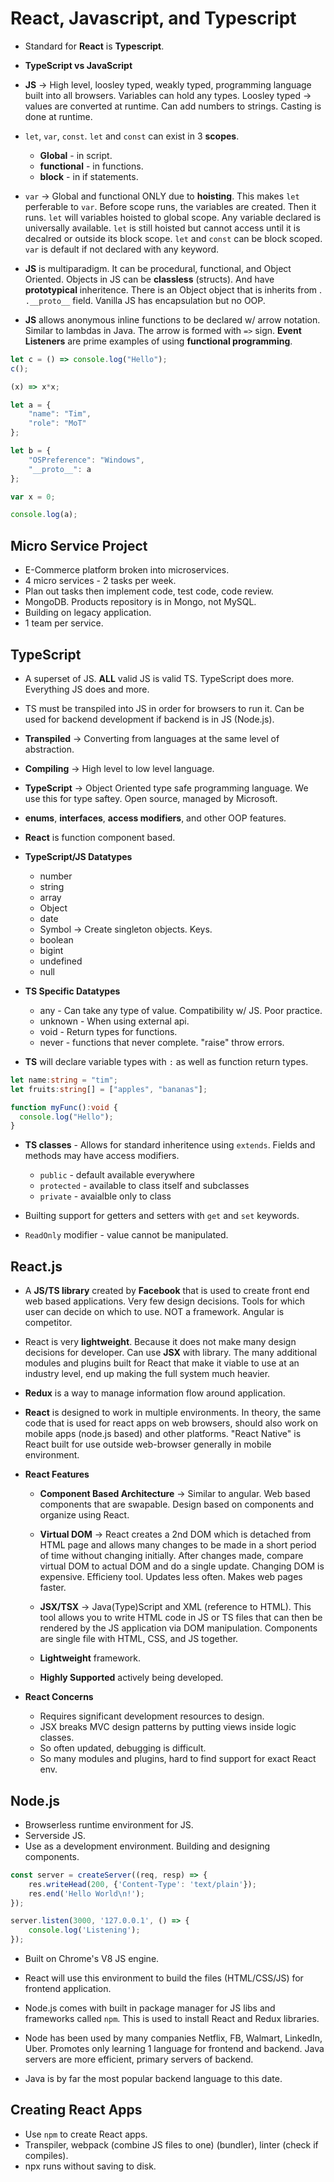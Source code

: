 # React, Javascript, and Typescript #

* Standard for **React** is **Typescript**. 

* **TypeScript vs JavaScript**

* **JS** -> High level, loosley typed, weakly typed, programming language built
  into all browsers. Variables can hold any types. Loosley typed -> values are
  converted at runtime. Can add numbers to strings. Casting is done at runtime.

* `let`, `var`, `const`. `let` and `const` can exist in 3 **scopes**. 
  * **Global** - in script.
  * **functional** - in functions.
  * **block** - in if statements.

* `var` -> Global and functional ONLY due to **hoisting**. This makes `let`
  perferable to `var`. Before scope runs, the variables are created. Then it
  runs. `let` will variables hoisted to global scope. Any variable declared is
  universally available. `let` is still hoisted but cannot access until it is 
  decalred or outside its block scope. `let` and `const` can be block scoped.
  `var` is default if not declared with any keyword.

* **JS** is multiparadigm. It can be procedural, functional, and  Object 
  Oriented. Objects in JS can be **classless** (structs). And have 
  **prototypical** inheritence. There is an Object object that is inherits from
  . `.__proto__` field. Vanilla JS has encapsulation but no OOP. 

* **JS** allows anonymous inline functions to be declared w/ arrow notation. 
  Similar to lambdas in Java. The arrow is formed with `=>` sign. 
  **Event Listeners** are prime examples of using **functional programming**.


```javascript
let c = () => console.log("Hello");
c();

(x) => x*x;

let a = {
    "name": "Tim",
    "role": "MoT"
};

let b = {
    "OSPreference": "Windows", 
    "__proto__": a
};

var x = 0;

console.log(a);
```

## Micro Service Project ##

* E-Commerce platform broken into microservices.
* 4 micro services - 2 tasks per week.
* Plan out tasks then implement code, test code, code review. 
* MongoDB. Products repository is in Mongo, not MySQL. 
* Building on legacy application. 
* 1 team per service. 

## TypeScript ##

* A superset of JS. **ALL** valid JS is valid TS. TypeScript does more. 
  Everything JS does and more. 

* TS must be transpiled into JS in order for browsers to run it. Can be used 
  for backend development if backend is in JS (Node.js).

* **Transpiled** -> Converting from languages at the same level of abstraction.
* **Compiling** -> High level to low level language.

* **TypeScript** -> Object Oriented type safe programming language. We use this
  for type saftey. Open source, managed by Microsoft.

* **enums**, **interfaces**, **access modifiers**, and other OOP features.

* **React** is function component based. 

* **TypeScript/JS Datatypes**
  * number
  * string
  * array
  * Object
  * date
  * Symbol -> Create singleton objects. Keys.
  * boolean
  * bigint
  * undefined
  * null

* **TS Specific Datatypes**
  * any - Can take any type of value. Compatibility w/ JS. Poor practice.
  * unknown - When using external api.
  * void - Return types for functions.
  * never - functions that never complete. "raise" throw errors.

* **TS** will declare variable types with `:` as well as function return types.

```typescript
let name:string = "tim";
let fruits:string[] = ["apples", "bananas"];

function myFunc():void {
  console.log("Hello");
}
```

* **TS classes** - Allows for standard inheritence using `extends`. Fields and
  methods may have access modifiers.
    * `public` - default available everywhere
    * `protected` - available to class itself and subclasses
    * `private` - avaialble only to class

* Builting support for getters and setters with `get` and `set` keywords.

* `ReadOnly` modifier - value cannot be manipulated.

## React.js ##

* A **JS/TS library** created by **Facebook** that is used to create front end
  web based applications. Very few design decisions. Tools for which user can
  decide on which to use. NOT a framework. Angular is competitor. 

* React is very **lightweight**. Because it does not make many design decisions
  for developer. Can use **JSX** with library. The many additional modules and
  plugins built for React that make it viable to use at an industry level, end
  up making the full system much heavier.

* **Redux** is a way to manage information flow around application. 

* **React** is designed to work in multiple environments. In theory, the same
  code that is used for react apps on web browsers, should also work on mobile
  apps (node.js based) and other platforms. "React Native" is React built for
  use outside web-browser generally in mobile environment. 

* **React Features** 
  * **Component Based Architecture** -> Similar to angular. Web based components
    that are swapable. Design based on components and organize using React. 

  * **Virtual DOM** -> React creates a 2nd DOM which is detached from HTML page
    and allows many changes to be made in a short period of time without 
    changing initially. After changes made, compare virtual DOM to actual DOM 
    and do a single update. Changing DOM is expensive. Efficieny tool. Updates
    less often. Makes web pages faster. 

  * **JSX/TSX** -> Java(Type)Script and XML (reference to HTML). This tool 
    allows you to write HTML code in JS or TS files that can then be rendered
    by the JS application via DOM manipulation. Components are single file
    with HTML, CSS, and JS together. 

  * **Lightweight** framework.
  
  * **Highly Supported** actively being developed.

* **React Concerns**
    * Requires significant development resources to design.
    * JSX breaks MVC design patterns by putting views inside logic classes.
    * So often updated, debugging is difficult.
    * So many modules and plugins, hard to find support for exact React env.

## Node.js ##

* Browserless runtime environment for JS. 
* Serverside JS.
* Use as a development environment. Building and designing components. 

```js
const server = createServer((req, resp) => {
    res.writeHead(200, {'Content-Type': 'text/plain'});
    res.end('Hello World\n!');
}); 

server.listen(3000, '127.0.0.1', () => {
    console.log('Listening');
});
```

* Built on Chrome's V8 JS engine.
* React will use this environment to build the files (HTML/CSS/JS) for frontend
  application. 

* Node.js comes with built in package manager for JS libs and frameworks called
  `npm`. This is used to install React and Redux libraries. 

* Node has been used by many companies Netflix, FB, Walmart, LinkedIn, Uber.
  Promotes only learning 1 language for frontend and backend. Java servers are
  more efficient, primary servers of backend. 

* Java is by far the most popular backend language to this date.


## Creating React Apps ##

* Use `npm` to create React apps.
* Transpiler, webpack (combine JS files to one) (bundler), linter (check if 
  compiles).
* npx runs without saving to disk.